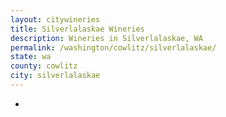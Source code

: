 ```yaml
---
layout: citywineries
title: Silverlalaskae Wineries
description: Wineries in Silverlalaskae, WA
permalink: /washington/cowlitz/silverlalaskae/
state: wa
county: cowlitz
city: silverlalaskae
---
```

-

